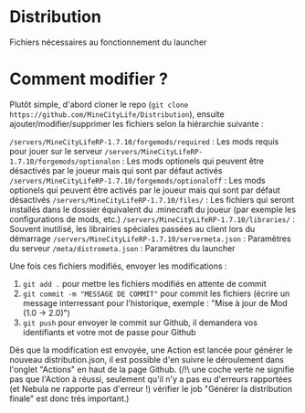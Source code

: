 # Distribution
Fichiers nécessaires au fonctionnement du launcher

# Comment modifier ?
Plutôt simple, d'abord cloner le repo (`git clone https://github.com/MineCityLife/Distribution`), ensuite ajouter/modifier/supprimer les fichiers selon la hiérarchie suivante :

`/servers/MineCityLifeRP-1.7.10/forgemods/required` : Les mods requis pour jouer sur le serveur
`/servers/MineCityLifeRP-1.7.10/forgemods/optionalon` : Les mods optionels qui peuvent être désactivés par le joueur mais qui sont par défaut activés
`/servers/MineCityLifeRP-1.7.10/forgemods/optionaloff` : Les mods optionels qui peuvent être activés par le joueur mais qui sont par défaut désactivés
`/servers/MineCityLifeRP-1.7.10/files/` : Les fichiers qui seront installés dans le dossier équivalent du .minecraft du joueur (par exemple les configurations de mods, etc.)
`/servers/MineCityLifeRP-1.7.10/libraries/` : Souvent inutilisé, les librairies spéciales passées au client lors du démarrage
`/servers/MineCityLifeRP-1.7.10/servermeta.json` : Paramètres du serveur
`/meta/distrometa.json` : Paramètres du launcher

Une fois ces fichiers modifiés, envoyer les modifications :
1. `git add .` pour mettre les fichiers modifiés en attente de commit
2. `git commit -m "MESSAGE DE COMMIT"` pour commit les fichiers (écrire un message interressant pour l'historique, exemple : "Mise à jour de Mod (1.0 -> 2.0)")
3. `git push` pour envoyer le commit sur Github, il demandera vos identifiants et votre mot de passe pour Github

Dès que la modification est envoyée, une Action est lancée pour générer le nouveau distribution.json, il est possible d'en suivre le déroulement dans l'onglet "Actions" en haut de la page Github. (/!\ une coche verte ne signifie pas que l'Action à réussi, seulement qu'il n'y a pas eu d'erreurs rapportées (et Nebula ne rapporte pas d'erreur !) vérifier le job "Générer la distribution finale" est donc trés important.)
